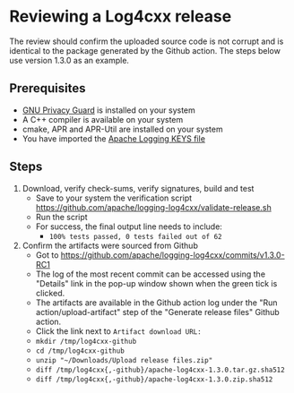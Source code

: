 Reviewing a Log4cxx release
===================

The review should confirm the uploaded source code is not corrupt and
is identical to the package generated by the Github action.
The steps below use version 1.3.0 as an example.

Prerequisites
----------

* [GNU Privacy Guard](https://www.gnupg.org/) is installed on your system
* A C++ compiler is available on your system
* cmake, APR and APR-Util are installed on your system
* You have imported the [Apache Logging KEYS file](https://dist.apache.org/repos/dist/release/logging/KEYS)

Steps
-----

1. Download, verify check-sums, verify signatures, build and test
    - Save to your system the verification script https://github.com/apache/logging-log4cxx/validate-release.sh
    - Run the script
    - For success, the final output line needs to include:
        - `100% tests passed, 0 tests failed out of 62`
1. Confirm the artifacts were sourced from Github
    - Got to https://github.com/apache/logging-log4cxx/commits/v1.3.0-RC1
    - The log of the most recent commit can be accessed
      using the "Details" link in the pop-up window shown
      when the green tick is clicked.
    - The artifacts are available in the Github action log
      under the "Run action/upload-artifact" step of
      the "Generate release files" Github action.
    - Click the link next to `Artifact download URL:`
    - `mkdir /tmp/log4cxx-github`
    - `cd /tmp/log4cxx-github`
    - `unzip "~/Downloads/Upload release files.zip"`
    - `diff /tmp/log4cxx{,-github}/apache-log4cxx-1.3.0.tar.gz.sha512`
    - `diff /tmp/log4cxx{,-github}/apache-log4cxx-1.3.0.zip.sha512`
